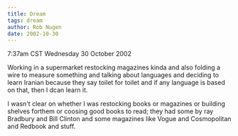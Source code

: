 ```yaml
---
title: Dream
tags: dream
author: Rob Nugen
date: 2002-10-30
---
```


<p class=date>7:37am CST Wednesday 30 October 2002</p>

<p class=dream>Working in a supermarket restocking magazines kinda and
also folding a wire to  measure something and talking about languages
and deciding to learn Iranian because they say toilet for toilet and
if any language is based on that, then I dcan learn it.</p>

<p class=dream>I wasn't clear on whether I was restocking books or
magazines or building shelves forthem or coosing good books to read;
they had some by ray Bradbury and Bill Clinton and some magazines like
Vogue and Cosmopolitan and Redbook and stuff.</p>
